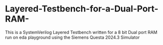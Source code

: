 # Layered-Testbench-for-a-Dual-Port-RAM-
This is a SystemVerilog Layered Testbench written for a 8 bit Dual port RAM run on eda playground using the Siemens Questa 2024.3 Simulator
